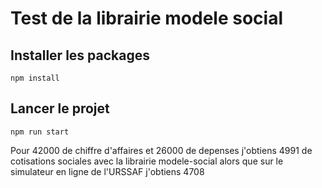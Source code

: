 # Test de la librairie modele social

## Installer les packages
```
npm install
```
 
## Lancer le projet
```
npm run start
```

Pour 42000 de chiffre d'affaires et 26000 de depenses j'obtiens 4991 de cotisations sociales avec la librairie modele-social alors que sur le simulateur en ligne de l'URSSAF j'obtiens 4708 
